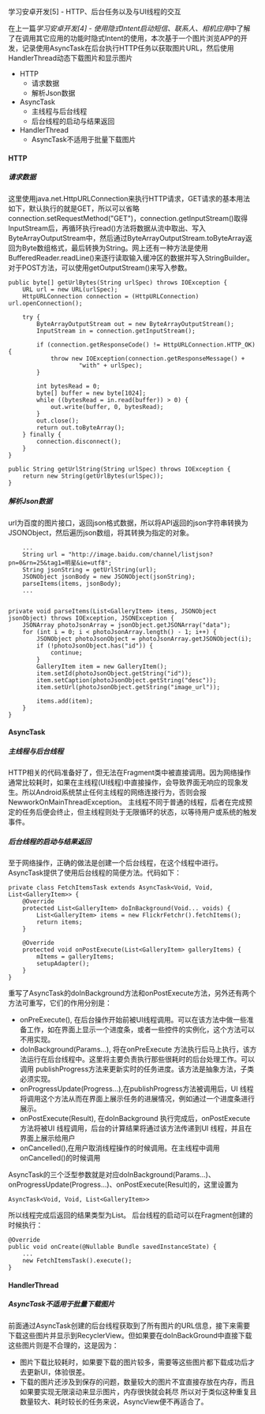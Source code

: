 学习安卓开发[5] - HTTP、后台任务以及与UI线程的交互

在上一篇*学习安卓开发[4] - 使用隐式Intent启动短信、联系人、相机应用*中了解了在调用其它应用的功能时隐式Intent的使用，本次基于一个图片浏览APP的开发，记录使用AsyncTask在后台执行HTTP任务以获取图片URL，然后使用HandlerThread动态下载图片和显示图片

- HTTP
    - 请求数据
    - 解析Json数据
- AsyncTask
    - 主线程与后台线程
    - 后台线程的启动与结果返回
- HandlerThread
    - AsyncTask不适用于批量下载图片

#### HTTP
##### 请求数据
这里使用java.net.HttpURLConnection来执行HTTP请求，GET请求的基本用法如下，默认执行的就是GET，所以可以省略connection.setRequestMethod("GET")，connection.getInputStream()取得InputStream后，再循环执行read()方法将数据从流中取出、写入ByteArrayOutputStream中，然后通过ByteArrayOutputStream.toByteArray返回为Byte数组格式，最后转换为String。网上还有一种方法是使用BufferedReader.readLine()来逐行读取输入缓冲区的数据并写入StringBuilder。对于POST方法，可以使用getOutputStream()来写入参数。

```
public byte[] getUrlBytes(String urlSpec) throws IOException {
    URL url = new URL(urlSpec);
    HttpURLConnection connection = (HttpURLConnection) url.openConnection();

    try {
        ByteArrayOutputStream out = new ByteArrayOutputStream();
        InputStream in = connection.getInputStream();

        if (connection.getResponseCode() != HttpURLConnection.HTTP_OK) {
            throw new IOException(connection.getResponseMessage() +
                    "with" + urlSpec);
        }

        int bytesRead = 0;
        byte[] buffer = new byte[1024];
        while ((bytesRead = in.read(buffer)) > 0) {
            out.write(buffer, 0, bytesRead);
        }
        out.close();
        return out.toByteArray();
    } finally {
        connection.disconnect();
    }
}

public String getUrlString(String urlSpec) throws IOException {
    return new String(getUrlBytes(urlSpec));
}
```

##### 解析Json数据
url为百度的图片接口，返回json格式数据，所以将API返回的json字符串转换为JSONObject，然后遍历json数组，将其转换为指定的对象。

```
    ...
    String url = "http://image.baidu.com/channel/listjson?pn=0&rn=25&tag1=明星&ie=utf8";
    String jsonString = getUrlString(url);
    JSONObject jsonBody = new JSONObject(jsonString);
    parseItems(items, jsonBody);
    ...


private void parseItems(List<GalleryItem> items, JSONObject jsonObject) throws IOException, JSONException {
    JSONArray photoJsonArray = jsonObject.getJSONArray("data");
    for (int i = 0; i < photoJsonArray.length() - 1; i++) {
        JSONObject photoJsonObject = photoJsonArray.getJSONObject(i);
        if (!photoJsonObject.has("id")) {
            continue;
        }
        GalleryItem item = new GalleryItem();
        item.setId(photoJsonObject.getString("id"));
        item.setCaption(photoJsonObject.getString("desc"));
        item.setUrl(photoJsonObject.getString("image_url"));

        items.add(item);
    }
}
```
#### AsyncTask
##### 主线程与后台线程
HTTP相关的代码准备好了，但无法在Fragment类中被直接调用。因为网络操作通常比较耗时，如果在主线程(UI线程)中直接操作，会导致界面无响应的现象发生。所以Android系统禁止任何主线程的网络连接行为，否则会报NewworkOnMainThreadException。
主线程不同于普通的线程，后者在完成预定的任务后便会终止，但主线程则处于无限循环的状态，以等待用户或系统的触发事件。

##### 后台线程的启动与结果返回
至于网络操作，正确的做法是创建一个后台线程，在这个线程中进行。AsyncTask提供了使用后台线程的简便方法。代码如下：
```
private class FetchItemsTask extends AsyncTask<Void, Void, List<GalleryItem>> {
    @Override
    protected List<GalleryItem> doInBackground(Void... voids) {
        List<GalleryItem> items = new FlickrFetchr().fetchItems();
        return items;
    }

    @Override
    protected void onPostExecute(List<GalleryItem> galleryItems) {
        mItems = galleryItems;
        setupAdapter();
    }
}
```
重写了AsyncTask的doInBackground方法和onPostExecute方法，另外还有两个方法可重写，它们的作用分别是：
- onPreExecute(), 在后台操作开始前被UI线程调用。可以在该方法中做一些准备工作，如在界面上显示一个进度条，或者一些控件的实例化，这个方法可以不用实现。
- doInBackground(Params...), 将在onPreExecute 方法执行后马上执行，该方法运行在后台线程中。这里将主要负责执行那些很耗时的后台处理工作。可以调用 publishProgress方法来更新实时的任务进度。该方法是抽象方法，子类必须实现。
- onProgressUpdate(Progress...),在publishProgress方法被调用后，UI 线程将调用这个方法从而在界面上展示任务的进展情况，例如通过一个进度条进行展示。
- onPostExecute(Result), 在doInBackground 执行完成后，onPostExecute 方法将被UI 线程调用，后台的计算结果将通过该方法传递到UI 线程，并且在界面上展示给用户
- onCancelled(),在用户取消线程操作的时候调用。在主线程中调用onCancelled()的时候调用

AsyncTask的三个泛型参数就是对应doInBackground(Params...)、onProgressUpdate(Progress...)、onPostExecute(Result)的，这里设置为
```
AsyncTask<Void, Void, List<GalleryItem>>
```
所以线程完成后返回的结果类型为List<GalleryItem>。
后台线程的启动可以在Fragment创建的时候执行：
```
@Override
public void onCreate(@Nullable Bundle savedInstanceState) {
    ...
    new FetchItemsTask().execute();
}
```
#### HandlerThread
##### AsyncTask不适用于批量下载图片
前面通过AsyncTask创建的后台线程获取到了所有图片的URL信息，接下来需要下载这些图片并显示到RecyclerView。但如果要在doInBackGround中直接下载这些图片则是不合理的，这是因为：
- 图片下载比较耗时，如果要下载的图片较多，需要等这些图片都下载成功后才去更新UI，体验很差。
- 下载的图片还涉及到保存的问题，数量较大的图片不宜直接存放在内存，而且如果要实现无限滚动来显示图片，内存很快就会耗尽
所以对于类似这种重复且数量较大、耗时较长的任务来说，AsyncView便不再适合了。






